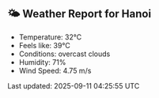 <!-- WEATHER-START -->
## 🌤 Weather Report for Hanoi

- Temperature: 32°C
- Feels like: 39°C
- Conditions: overcast clouds
- Humidity: 71%
- Wind Speed: 4.75 m/s

Last updated: 2025-09-11 04:25:55 UTC
<!-- WEATHER-END -->
